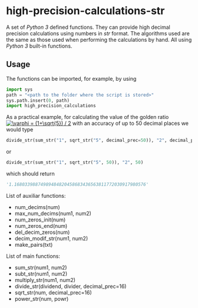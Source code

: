 # high-precision-calculations-str
A set of _Python 3_ defined functions. They can provide high decimal precision calculations using numbers in _str_ format. The algorithms used are the same as those used when performing the calculations by hand. All using _Python 3_ built-in functions.

## Usage

The functions can be imported, for example, by using 

```python
import sys
path = "<path to the folder where the script is stored>"
sys.path.insert(0, path)
import high_precision_calculations
```
  
As a practical example, for calculating the value of the golden ratio <a href="https://www.codecogs.com/eqnedit.php?latex=\varphi&space;=&space;(1&plus;\sqrt{5})&space;/&space;2" target="_blank"><img src="https://latex.codecogs.com/svg.latex?\varphi&space;=&space;(1&plus;\sqrt{5})&space;/&space;2" title="\varphi = (1+\sqrt{5}) / 2" /></a>  with an accuracy of up to 50 decimal places we would type

```python
divide_str(sum_str("1", sqrt_str("5", decimal_prec=50)), "2", decimal_prec=50)
```
or 
```python
divide_str(sum_str("1", sqrt_str("5", 50)), "2", 50)
```

which should return 

```python
'1.16803398874989484820458683436563811772030917980576'
```

List of auxiliar functions:
- num_decims(num)
- max_num_decims(num1, num2)
- num_zeros_init(num)
- num_zeros_end(num)
- del_decim_zeros(num)
- decim_modif_str(num1, num2)
- make_pairs(txt)

List of main functions:
- sum_str(num1, num2)
- subt_str(num1, num2)
- multiply_str(num1, num2)
- divide_str(dividend, divider, decimal_prec=16)
- sqrt_str(num, decimal_prec=16)
- power_str(num, powr)
